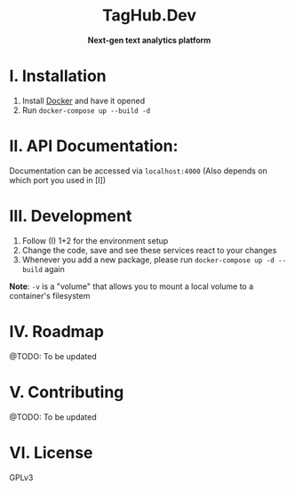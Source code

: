 <div align="center">

# TagHub.Dev 
**Next-gen text analytics platform**

</div>

# I. Installation 

1. Install [Docker](https://www.docker.com/get-started/) and have it opened
2. Run `docker-compose up --build -d`

# II. API Documentation:
Documentation can be accessed via `localhost:4000` (Also depends on which port you used in [I])

# III. Development

1. Follow (I) 1+2 for the environment setup
2. Change the code, save and see these services react to your changes
3. Whenever you add a new package, please run `docker-compose up -d --build` again

**Note**:
`-v` is a "volume" that allows you to mount a local volume to a container's filesystem

# IV. Roadmap
@TODO: To be updated

# V. Contributing
@TODO: To be updated

# VI. License
GPLv3
